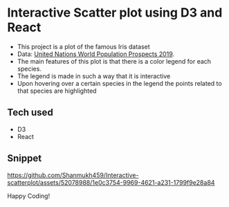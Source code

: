 # Interactive Scatter plot using D3 and React

- This project is a plot of the famous Iris dataset
- Data: [United Nations World Population Prospects 2019](https://gist.github.com/Shanmukh459/b5d83c8b7334616ceb7d9bfba7ffeb24).
- The main features of this plot is that there is a color legend for each species.
- The legend is made in such a way that it is interactive
- Upon hovering over a certain species in the legend the points related to that species are highlighted


## Tech used

- D3
- React

## Snippet 

https://github.com/Shanmukh459/Interactive-scatterplot/assets/52078988/1e0c3754-9969-4621-a231-1799f9e28a84


Happy Coding!
